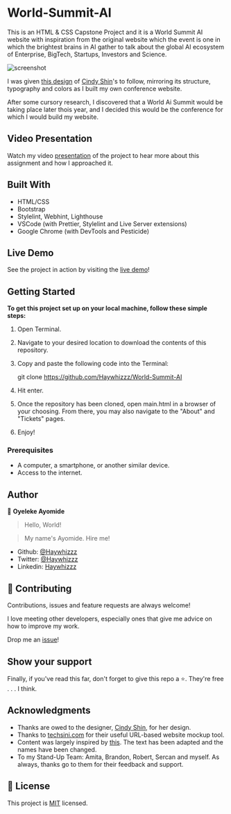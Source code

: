 # World-Summit-AI
This is an HTML &amp; CSS Capstone Project and it is a World Summit AI website with inspiration from the original website which the event is one in which the brightest brains in AI gather to talk about the global AI ecosystem of Enterprise, BigTech, Startups, Investors and Science.

![screenshot](assets/img/screenshot.png)

I was given [this design](https://www.behance.net/gallery/29845175/CC-Global-Summit-2015) of [Cindy Shin](https://www.behance.net/gallery/29845175/CC-Global-Summit-2015)'s to follow, mirroring its structure, typography and colors as I built my own conference website.

After some cursory research, I discovered that a World Ai Summit would be taking place later thois year, and I decided this would be the conference for which I would build my website.

## Video Presentation

Watch my video [presentation](https://www.loom.com/share/95ec2a94a67843ada396bb464937113c) of the project to hear more about this assignment and how I approached it.

## Built With

- HTML/CSS
- Bootstrap
- Stylelint, Webhint, Lighthouse
- VSCode (with Prettier, Stylelint and Live Server extensions)
- Google Chrome (with DevTools and Pesticide)

## Live Demo

See the project in action by visiting the [live demo](https://stupefied-turing-6f3b02.netlify.app)!

## Getting Started

**To get this project set up on your local machine, follow these simple steps:**

1. Open Terminal.

2. Navigate to your desired location to download the contents of this repository.

3. Copy and paste the following code into the Terminal:


    git clone https://github.com/Haywhizzz/World-Summit-AI

4. Hit enter.

5. Once the repository has been cloned, open main.html in a browser of your choosing. From there, you may also navigate to the "About" and "Tickets" pages.

6. Enjoy!


### Prerequisites

- A computer, a smartphone, or another similar device.
- Access to the internet.

## Author

👤 **Oyeleke Ayomide**

> Hello, World! 

> My name's Ayomide. Hire me!

- Github: [@Haywhizzz](https://github.com/Haywhizzz )
- Twitter: [@Haywhizzz](https://twitter.com/Haywhizzz)
- Linkedin: [Haywhizzz](https://www.linkedin.com/in/oyeleke-ayomide-b962421a6/)

## 🤝 Contributing

Contributions, issues and feature requests are always welcome!

I love meeting other developers, especially ones that give me advice on how to improve my work.

Drop me an [issue](issues/)!

## Show your support

Finally, if you've read this far, don't forget to give this repo a ⭐️. They're free . . . I think.

## Acknowledgments

- Thanks are owed to the designer, [Cindy Shin](https://www.behance.net/gallery/29845175/CC-Global-Summit-2015), for her design.
- Thanks to [techsini.com](https://techsini.com/multi-mockup/) for their useful URL-based website mockup tool.
- Content was largely inspired by [this](https://worldsummit.ai/). The text has been adapted and the names have been changed.
- To my Stand-Up Team: Amita, Brandon, Robert, Sercan and myself. As always, thanks go to them for their feedback and support.

## 📝 License

This project is [MIT](lic.url) licensed.